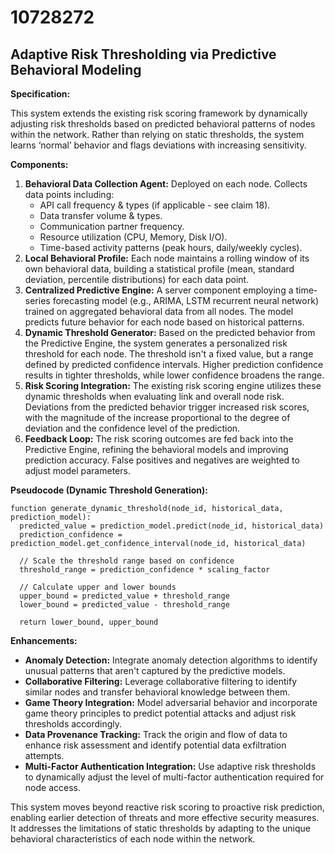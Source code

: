 # 10728272

## Adaptive Risk Thresholding via Predictive Behavioral Modeling

**Specification:**

This system extends the existing risk scoring framework by dynamically adjusting risk thresholds based on predicted behavioral patterns of nodes within the network. Rather than relying on static thresholds, the system learns ‘normal’ behavior and flags deviations with increasing sensitivity.

**Components:**

1.  **Behavioral Data Collection Agent:** Deployed on each node. Collects data points including:
    *   API call frequency & types (if applicable - see claim 18).
    *   Data transfer volume & types.
    *   Communication partner frequency.
    *   Resource utilization (CPU, Memory, Disk I/O).
    *   Time-based activity patterns (peak hours, daily/weekly cycles).
2.  **Local Behavioral Profile:** Each node maintains a rolling window of its own behavioral data, building a statistical profile (mean, standard deviation, percentile distributions) for each data point.
3.  **Centralized Predictive Engine:** A server component employing a time-series forecasting model (e.g., ARIMA, LSTM recurrent neural network) trained on aggregated behavioral data from all nodes.  The model predicts future behavior for each node based on historical patterns.
4.  **Dynamic Threshold Generator:**  Based on the predicted behavior from the Predictive Engine, the system generates a personalized risk threshold for each node.  The threshold isn't a fixed value, but a range defined by predicted confidence intervals.  Higher prediction confidence results in tighter thresholds, while lower confidence broadens the range.
5.  **Risk Scoring Integration:** The existing risk scoring engine utilizes these dynamic thresholds when evaluating link and overall node risk.  Deviations from the predicted behavior trigger increased risk scores, with the magnitude of the increase proportional to the degree of deviation and the confidence level of the prediction.
6. **Feedback Loop:** The risk scoring outcomes are fed back into the Predictive Engine, refining the behavioral models and improving prediction accuracy.  False positives and negatives are weighted to adjust model parameters.

**Pseudocode (Dynamic Threshold Generation):**

```
function generate_dynamic_threshold(node_id, historical_data, prediction_model):
  predicted_value = prediction_model.predict(node_id, historical_data)
  prediction_confidence = prediction_model.get_confidence_interval(node_id, historical_data)

  // Scale the threshold range based on confidence
  threshold_range = prediction_confidence * scaling_factor

  // Calculate upper and lower bounds
  upper_bound = predicted_value + threshold_range
  lower_bound = predicted_value - threshold_range

  return lower_bound, upper_bound
```

**Enhancements:**

*   **Anomaly Detection:** Integrate anomaly detection algorithms to identify unusual patterns that aren't captured by the predictive models.
*   **Collaborative Filtering:**  Leverage collaborative filtering to identify similar nodes and transfer behavioral knowledge between them.
*   **Game Theory Integration:** Model adversarial behavior and incorporate game theory principles to predict potential attacks and adjust risk thresholds accordingly.
* **Data Provenance Tracking:**  Track the origin and flow of data to enhance risk assessment and identify potential data exfiltration attempts.
* **Multi-Factor Authentication Integration:** Use adaptive risk thresholds to dynamically adjust the level of multi-factor authentication required for node access.

This system moves beyond reactive risk scoring to proactive risk prediction, enabling earlier detection of threats and more effective security measures.  It addresses the limitations of static thresholds by adapting to the unique behavioral characteristics of each node within the network.